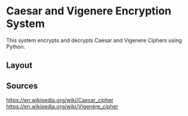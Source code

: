 # Caesar and Vigenere Encryption System

This system encrypts and decrypts Caesar and Vigenere Ciphers using Python.

## Layout


## Sources 
https://en.wikipedia.org/wiki/Caesar_cipher \
https://en.wikipedia.org/wiki/Vigenère_cipher

